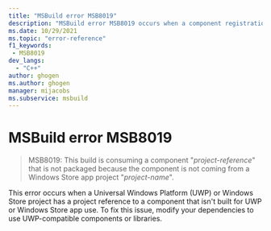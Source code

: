 ```yaml
---
title: "MSBuild error MSB8019"
description: "MSBuild error MSB8019 occurs when a component registration operation fails during the build."
ms.date: 10/29/2021
ms.topic: "error-reference"
f1_keywords:
 - MSB8019
dev_langs:
  - "C++"
author: ghogen
ms.author: ghogen
manager: mijacobs
ms.subservice: msbuild
---
```

# MSBuild error MSB8019

> MSB8019: This build is consuming a component "*project-reference*" that is not packaged because the component is not coming from a Windows Store app project "*project-name*".

This error occurs when a Universal Windows Platform (UWP) or Windows Store project has a project reference to a component that isn't built for UWP or Windows Store app use. To fix this issue, modify your dependencies to use UWP-compatible components or libraries.
